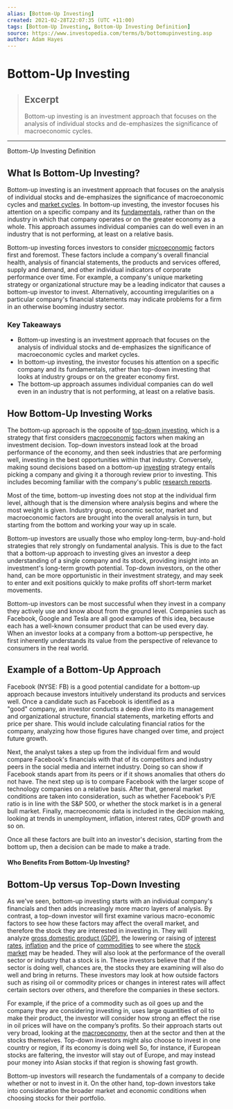 ```yaml
---
alias: [Bottom-Up Investing]
created: 2021-02-28T22:07:35 (UTC +11:00)
tags: [Bottom-Up Investing, Bottom-Up Investing Definition]
source: https://www.investopedia.com/terms/b/bottomupinvesting.asp
author: Adam Hayes
---
```


# Bottom-Up Investing

> ## Excerpt
> Bottom-up investing is an investment approach that focuses on the analysis of individual stocks and de-emphasizes the significance of macroeconomic cycles.

---

Bottom-Up Investing Definition
## What Is Bottom-Up Investing?

Bottom-up investing is an investment approach that focuses on the analysis of individual stocks and de-emphasizes the significance of macroeconomic cycles and [market cycles](https://www.investopedia.com/terms/m/market_cycles.asp). In bottom-up investing, the investor focuses his attention on a specific company and its [fundamentals](https://www.investopedia.com/terms/f/fundamentals.asp), rather than on the industry in which that company operates or on the greater economy as a whole. This approach assumes individual companies can do well even in an industry that is not performing, at least on a relative basis.

Bottom-up investing forces investors to consider [microeconomic](https://www.investopedia.com/terms/m/microeconomics.asp) factors first and foremost. These factors include a company's overall financial health, analysis of financial statements, the products and services offered, supply and demand, and other individual indicators of corporate performance over time. For example, a company's unique marketing strategy or organizational structure may be a leading indicator that causes a bottom-up investor to invest. Alternatively, accounting irregularities on a particular company's financial statements may indicate problems for a firm in an otherwise booming industry sector.

### Key Takeaways

-   Bottom-up investing is an investment approach that focuses on the analysis of individual stocks and de-emphasizes the significance of macroeconomic cycles and market cycles.
-   In bottom-up investing, the investor focuses his attention on a specific company and its fundamentals, rather than top-down investing that looks at industry groups or on the greater economy first.
-   The bottom-up approach assumes individual companies can do well even in an industry that is not performing, at least on a relative basis.

## How Bottom-Up Investing Works

The bottom-up approach is the opposite of [top-down investing](https://www.investopedia.com/terms/t/topdowninvesting.asp), which is a strategy that first considers [macroeconomic](https://www.investopedia.com/terms/m/macroeconomic-factor.asp) factors when making an investment decision. Top-down investors instead look at the broad performance of the economy, and then seek industries that are performing well, investing in the best opportunities within that industry. Conversely, making sound decisions based on a bottom-up [investing](https://www.investopedia.com/terms/i/investing.asp) strategy entails picking a company and giving it a thorough review prior to investing. This includes becoming familiar with the company's public [research reports](https://www.investopedia.com/terms/r/research-report.asp).

Most of the time, bottom-up investing does not stop at the individual firm level, although that is the dimension where analysis begins and where the most weight is given. Industry group, economic sector, market and macroeconomic factors are brought into the overall analysis in turn, but starting from the bottom and working your way up in scale.

Bottom-up investors are usually those who employ long-term, buy-and-hold strategies that rely strongly on fundamental analysis. This is due to the fact that a bottom-up approach to investing gives an investor a deep understanding of a single company and its stock, providing insight into an investment's long-term growth potential. Top-down investors, on the other hand, can be more opportunistic in their investment strategy, and may seek to enter and exit positions quickly to make profits off short-term market movements.

Bottom-up investors can be most successful when they invest in a company they actively use and know about from the ground level. Companies such as Facebook, Google and Tesla are all good examples of this idea, because each has a well-known consumer product that can be used every day. When an investor looks at a company from a bottom-up perspective, he first inherently understands its value from the perspective of relevance to consumers in the real world.

## Example of a Bottom-Up Approach

Facebook (NYSE: FB) is a good potential candidate for a bottom-up approach because investors intuitively understand its products and services well. Once a candidate such as Facebook is identified as a "good" company, an investor conducts a deep dive into its management and organizational structure, financial statements, marketing efforts and price per share. This would include calculating financial ratios for the company, analyzing how those figures have changed over time, and project future growth.

Next, the analyst takes a step up from the individual firm and would compare Facebook's financials with that of its competitors and industry peers in the social media and internet industry. Doing so can show if Facebook stands apart from its peers or if it shows anomalies that others do not have. The next step up is to compare Facebook with the larger scope of technology companies on a relative basis. After that, general market conditions are taken into consideration, such as whether Facebook's P/E ratio is in line with the S&P 500, or whether the stock market is in a general bull market. Finally, macroeconomic data is included in the decision making, looking at trends in unemployment, inflation, interest rates, GDP growth and so on.

Once all these factors are built into an investor's decision, starting from the bottom up, then a decision can be made to make a trade.

#### Who Benefits From Bottom-Up Investing?

## Bottom-Up versus Top-Down Investing

As we've seen, bottom-up investing starts with an individual company's financials and then adds increasingly more macro layers of analysis. By contrast, a top-down investor will first examine various macro-economic factors to see how these factors may affect the overall market, and therefore the stock they are interested in investing in. They will analyze [gross domestic product (GDP)](https://www.investopedia.com/terms/g/gdp.asp), the lowering or raising of [interest rates](https://www.investopedia.com/terms/i/interestrate.asp), [inflation](https://www.investopedia.com/terms/i/inflation.asp) and the price of [commodities](https://www.investopedia.com/terms/c/commodity.asp) to see where the [stock market](https://www.investopedia.com/terms/s/stockmarket.asp) may be headed. They will also look at the performance of the overall sector or industry that a stock is in. These investors believe that if the sector is doing well, chances are, the stocks they are examining will also do well and bring in returns. These investors may look at how outside factors such as rising oil or commodity prices or changes in interest rates will affect certain sectors over others, and therefore the companies in these sectors.

For example, if the price of a commodity such as oil goes up and the company they are considering investing in, uses large quantities of oil to make their product, the investor will consider how strong an effect the rise in oil prices will have on the company’s profits. So their approach starts out very broad, looking at the [macroeconomy](https://www.investopedia.com/terms/m/macroeconomics.asp), then at the sector and then at the stocks themselves. Top-down investors might also choose to invest in one country or region, if its economy is doing well So, for instance, if European stocks are faltering, the investor will stay out of Europe, and may instead pour money into Asian stocks if that region is showing fast growth. 

Bottom-up investors will research the fundamentals of a company to decide whether or not to invest in it. On the other hand, top-down investors take into consideration the broader market and economic conditions when choosing stocks for their portfolio.
